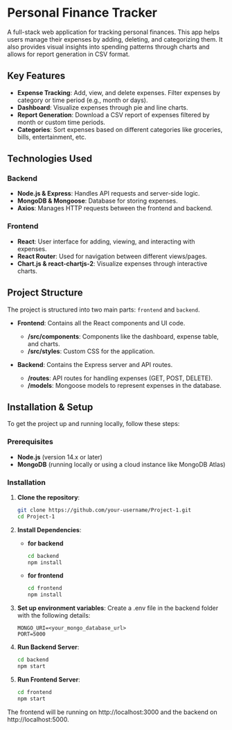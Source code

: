 # Personal Finance Tracker

A full-stack web application for tracking personal finances. This app helps users manage their expenses by adding, deleting, and categorizing them. It also provides visual insights into spending patterns through charts and allows for report generation in CSV format.

## Key Features

- **Expense Tracking**: Add, view, and delete expenses. Filter expenses by category or time period (e.g., month or days).
- **Dashboard**: Visualize expenses through pie and line charts.
- **Report Generation**: Download a CSV report of expenses filtered by month or custom time periods.
- **Categories**: Sort expenses based on different categories like groceries, bills, entertainment, etc.

## Technologies Used

### Backend
- **Node.js & Express**: Handles API requests and server-side logic.
- **MongoDB & Mongoose**: Database for storing expenses.
- **Axios**: Manages HTTP requests between the frontend and backend.

### Frontend
- **React**: User interface for adding, viewing, and interacting with expenses.
- **React Router**: Used for navigation between different views/pages.
- **Chart.js & react-chartjs-2**: Visualize expenses through interactive charts.

## Project Structure

The project is structured into two main parts: `frontend` and `backend`.

- **Frontend**: Contains all the React components and UI code.
  - **/src/components**: Components like the dashboard, expense table, and charts.
  - **/src/styles**: Custom CSS for the application.
  
- **Backend**: Contains the Express server and API routes.
  - **/routes**: API routes for handling expenses (GET, POST, DELETE).
  - **/models**: Mongoose models to represent expenses in the database.

## Installation & Setup

To get the project up and running locally, follow these steps:

### Prerequisites

- **Node.js** (version 14.x or later)
- **MongoDB** (running locally or using a cloud instance like MongoDB Atlas)

### Installation

1. **Clone the repository**:
   
   ```bash
   git clone https://github.com/your-username/Project-1.git
   cd Project-1
   
2. **Install Dependencies**:
   - **for backend**
     
     ```bash
     cd backend
     npm install
     
   - **for frontend**
     
     ```bash
     cd frontend
     npm install
3. **Set up environment variables**: Create a .env file in the backend folder with the following details:
   
    ```makerfile
    MONGO_URI=<your_mongo_database_url>
    PORT=5000

4. **Run Backend Server**:
   
   ```bash
   cd backend
   npm start
   
5. **Run Frontend Server**:
   
   ```bash
   cd frontend
   npm start

The frontend will be running on http://localhost:3000 and the backend on http://localhost:5000.

   
